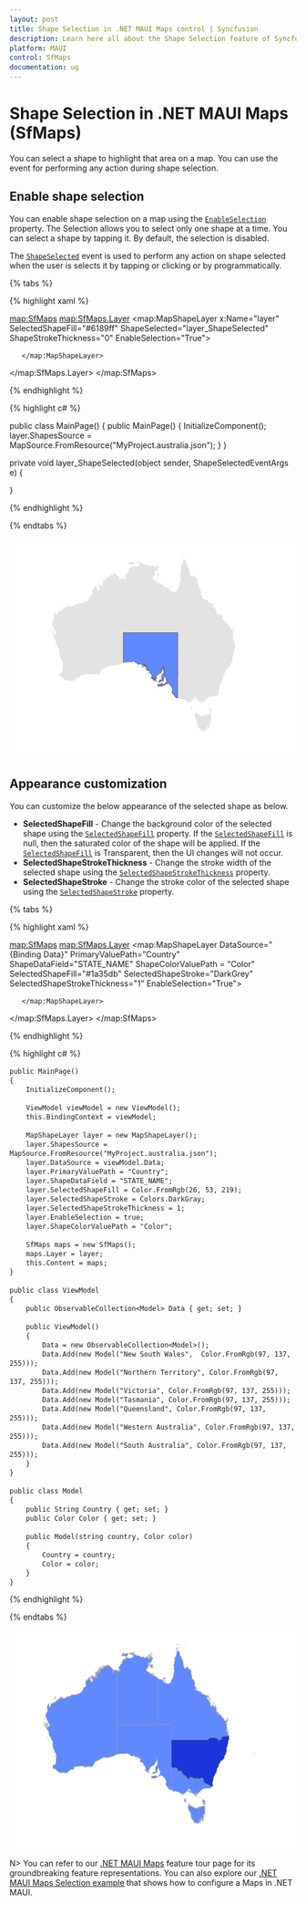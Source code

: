 ```yaml
---
layout: post
title: Shape Selection in .NET MAUI Maps control | Syncfusion
description: Learn here all about the Shape Selection feature of Syncfusion .NET MAUI Maps (SfMaps) control and more.
platform: MAUI
control: SfMaps
documentation: ug
---
```


# Shape Selection in .NET MAUI Maps (SfMaps)

You can select a shape to highlight that area on a map. You can use the event for performing any action during shape selection.

## Enable shape selection

You can enable shape selection on a map using the [`EnableSelection`](https://help.syncfusion.com/cr/maui/Syncfusion.Maui.Maps.MapShapeLayer.html#Syncfusion_Maui_Maps_MapShapeLayer_EnableSelection) property. The Selection allows you to select only one shape at a time. You can select a shape by tapping it. By default, the selection is disabled.

The [`ShapeSelected`](https://help.syncfusion.com/cr/maui/Syncfusion.Maui.Maps.MapShapeLayer.html#Syncfusion_Maui_Maps_MapShapeLayer_ShapeSelected) event is used to perform any action on shape selected when the user is selects it by tapping or clicking or by programmatically.

{% tabs %}

{% highlight xaml %}

<map:SfMaps>
   <map:SfMaps.Layer>
      <map:MapShapeLayer x:Name="layer"
                         SelectedShapeFill="#6189ff"
                         ShapeSelected="layer_ShapeSelected" 
                         ShapeStrokeThickness="0"
                         EnableSelection="True">
		
       </map:MapShapeLayer>
   </map:SfMaps.Layer>
</map:SfMaps>

{% endhighlight %}

{% highlight c# %}

public class MainPage()
{
	public MainPage()
	{
		InitializeComponent();
		layer.ShapesSource = MapSource.FromResource("MyProject.australia.json");
	}
}

private void layer_ShapeSelected(object sender, ShapeSelectedEventArgs e)
{
    
}

{% endhighlight %}

{% endtabs %}

![Enable shape selection](images/selection/enable-shape-selection.png)

## Appearance customization

You can customize the below appearance of the selected shape as below.

* **SelectedShapeFill** - Change the background color of the selected shape using the [`SelectedShapeFill`](https://help.syncfusion.com/cr/maui/Syncfusion.Maui.Maps.MapShapeLayer.html#Syncfusion_Maui_Maps_MapShapeLayer_SelectedShapeFill) property. If the [`SelectedShapeFill`](https://help.syncfusion.com/cr/maui/Syncfusion.Maui.Maps.MapShapeLayer.html#Syncfusion_Maui_Maps_MapShapeLayer_SelectedShapeFill) is null, then the saturated color of the shape will be applied. If the [`SelectedShapeFill`](https://help.syncfusion.com/cr/maui/Syncfusion.Maui.Maps.MapShapeLayer.html#Syncfusion_Maui_Maps_MapShapeLayer_SelectedShapeFill) is Transparent, then the UI changes will not occur.
* **SelectedShapeStrokeThickness** - Change the stroke width of the selected shape using the [`SelectedShapeStrokeThickness`](https://help.syncfusion.com/cr/maui/Syncfusion.Maui.Maps.MapShapeLayer.html#Syncfusion_Maui_Maps_MapShapeLayer_SelectedShapeStrokeThickness) property.
* **SelectedShapeStroke** - Change the stroke color of the selected shape using the [`SelectedShapeStroke`](https://help.syncfusion.com/cr/maui/Syncfusion.Maui.Maps.MapShapeLayer.html#Syncfusion_Maui_Maps_MapShapeLayer_SelectedShapeStroke) property.

{% tabs %}

{% highlight xaml %}

<map:SfMaps>
   <map:SfMaps.Layer>
      <map:MapShapeLayer DataSource="{Binding Data}" 
                         PrimaryValuePath="Country"
                         ShapeDataField="STATE_NAME" 
                         ShapeColorValuePath = "Color" 
                         SelectedShapeFill="#1a35db"
                         SelectedShapeStroke="DarkGrey" 
                         SelectedShapeStrokeThickness="1" 
                         EnableSelection="True">

       </map:MapShapeLayer>
   </map:SfMaps.Layer>
</map:SfMaps>

{% endhighlight %}

{% highlight c# %}

	public MainPage()
    {
        InitializeComponent();
		
        ViewModel viewModel = new ViewModel();
        this.BindingContext = viewModel;

        MapShapeLayer layer = new MapShapeLayer();
        layer.ShapesSource = MapSource.FromResource("MyProject.australia.json");
        layer.DataSource = viewModel.Data;
        layer.PrimaryValuePath = "Country";
        layer.ShapeDataField = "STATE_NAME";
        layer.SelectedShapeFill = Color.FromRgb(26, 53, 219);
        layer.SelectedShapeStroke = Colors.DarkGray;
        layer.SelectedShapeStrokeThickness = 1;
        layer.EnableSelection = true;
        layer.ShapeColorValuePath = "Color";

        SfMaps maps = new SfMaps();
        maps.Layer = layer;
        this.Content = maps;
    }
	
	public class ViewModel
	{
		public ObservableCollection<Model> Data { get; set; }
		
		public ViewModel()
		{
			Data = new ObservableCollection<Model>();
			Data.Add(new Model("New South Wales",  Color.FromRgb(97, 137, 255)));
			Data.Add(new Model("Northern Territory", Color.FromRgb(97, 137, 255)));
			Data.Add(new Model("Victoria", Color.FromRgb(97, 137, 255)));
			Data.Add(new Model("Tasmania", Color.FromRgb(97, 137, 255)));
			Data.Add(new Model("Queensland", Color.FromRgb(97, 137, 255)));
			Data.Add(new Model("Western Australia", Color.FromRgb(97, 137, 255)));
			Data.Add(new Model("South Australia", Color.FromRgb(97, 137, 255)));
		}
	}
    
	public class Model
	{
		public String Country { get; set; }
		public Color Color { get; set; }
		
		public Model(string country, Color color)
		{
			Country = country;
			Color = color;
		}
	}

{% endhighlight %}

{% endtabs %}

![Selection customization](images/selection/selection-customization.png)

N> You can refer to our [.NET MAUI Maps](https://www.syncfusion.com/maui-controls/maui-maps) feature tour page for its groundbreaking feature representations. You can also explore our [.NET MAUI Maps Selection example](https://github.com/syncfusion/maui-demos/) that shows how to configure a Maps in .NET MAUI.